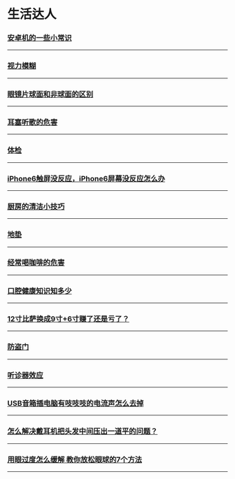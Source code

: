 生活达人
=======

### [安卓机的一些小常识](android-mobile-note)

---

### [视力模糊](blurred-vision)

---

### [眼镜片球面和非球面的区别](difference-between-spherical-and-non-spherical-lens)

---

### [耳塞听歌的危害](earplug-harm)

---

### [体检](health-check)

---

### [iPhone6触屏没反应，iPhone6屏幕没反应怎么办](iphone6-touch-no-response)

---

### [厨房的清洁小技巧](kitchen-clear)

---

### [地垫](mat)

---

### [经常喝咖啡的危害](often-drink-coffee-harm)

---

### [口腔健康知识知多少](oral-health)

---

### [12寸比萨换成9寸+6寸赚了还是亏了？](pizza-area-funny)

---

### [防盗门](security-door)

---

### [听诊器效应](stethoscope-effect)

---

### [USB音箱插电脑有吱吱吱的电流声怎么去掉](usb-sound-box)

---

### [怎么解决戴耳机把头发中间压出一道平的问题？](wear-headphones)

---

### [用眼过度怎么缓解 教你放松眼球的7个方法](With-the-eye-excessive-how-to-alleviate-Teach-you-how-to-relax-the-eye-seven-methods)

---
